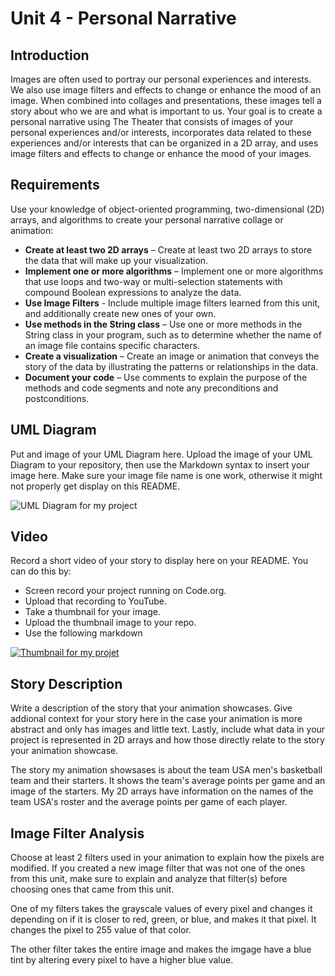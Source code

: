 # Unit 4 - Personal Narrative

## Introduction

Images are often used to portray our personal experiences and interests. We also use image filters and effects to change or enhance the mood of an image. When combined into collages and presentations, these images tell a story about who we are and what is important to us. Your goal is to create a personal narrative using The Theater that consists of images of your personal experiences and/or interests, incorporates data related to these experiences and/or interests that can be organized in a 2D array, and uses image filters and effects to change or enhance the mood of your images.

## Requirements

Use your knowledge of object-oriented programming, two-dimensional (2D) arrays, and algorithms to create your personal narrative collage or animation:

- **Create at least two 2D arrays** – Create at least two 2D arrays to store the data that will make up your visualization.
- **Implement one or more algorithms** – Implement one or more algorithms that use loops and two-way or multi-selection statements with compound Boolean expressions to analyze the data.
- **Use Image Filters** - Include multiple image filters learned from this unit, and additionally create new ones of your own.
- **Use methods in the String class** – Use one or more methods in the String class in your program, such as to determine whether the name of an image file contains specific characters.
- **Create a visualization** – Create an image or animation that conveys the story of the data by illustrating the patterns or relationships in the data.
- **Document your code** – Use comments to explain the purpose of the methods and code segments and note any preconditions and postconditions.

## UML Diagram

Put and image of your UML Diagram here. Upload the image of your UML Diagram to your repository, then use the Markdown syntax to insert your image here. Make sure your image file name is one work, otherwise it might not properly get display on this README.

![UML Diagram for my project](nameOfImageFileHere.png)

## Video

Record a short video of your story to display here on your README. You can do this by:

- Screen record your project running on Code.org.
- Upload that recording to YouTube.
- Take a thumbnail for your image.
- Upload the thumbnail image to your repo.
- Use the following markdown

[![Thumbnail for my projet](nameOfThumbnail.png)](https://youtube.com/shorts/masYzwLsFg8?si=fZ9tAHTJHxapM_c3)

## Story Description

Write a description of the story that your animation showcases. Give addional context for your story here in the case your animation is more abstract and only has images and little text. Lastly, include what data in your project is represented in 2D arrays and how those directly relate to the story your animation showcase.

The story my animation showsases is about the team USA men's basketball team and their starters. It shows the team's average points per game and an image of the starters. My 2D arrays have information on the names of the team USA's roster and the average points per game of each player.

## Image Filter Analysis

Choose at least 2 filters used in your animation to explain how the pixels are modified. If you created a new image filter that was not one of the ones from this unit, make sure to explain and analyze that filter(s) before choosing ones that came from this unit.

One of my filters takes the grayscale values of every pixel and changes it depending on if it is closer to red, green, or blue, and makes it that pixel. It changes the pixel to 255 value of that color.

The other filter takes the entire image and makes the imgage have a blue tint by altering every pixel to have a higher blue value.